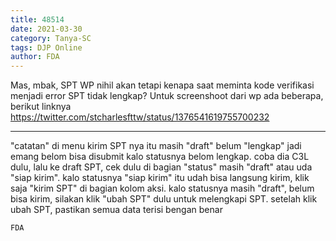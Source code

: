```yaml
---
title: 48514
date: 2021-03-30
category: Tanya-SC
tags: DJP Online
author: FDA
---
```


Mas, mbak, SPT WP nihil akan tetapi kenapa saat meminta kode verifikasi menjadi error SPT tidak lengkap? Untuk screenshoot dari wp ada beberapa, berikut linknya https://twitter.com/stcharlesfttw/status/1376541619755700232

---

"catatan" di menu kirim SPT nya itu masih "draft" belum "lengkap" jadi emang belom bisa disubmit kalo statusnya belom lengkap. coba dia C3L dulu, lalu ke draft SPT, cek dulu di bagian "status" masih "draft" atau uda "siap kirim". kalo statusnya "siap kirim" itu udah bisa langsung kirim, klik saja "kirim SPT" di bagian kolom aksi. kalo statusnya masih "draft", belum bisa kirim, silakan klik "ubah SPT" dulu untuk melengkapi SPT. setelah klik ubah SPT, pastikan semua data terisi bengan benar

`FDA`
